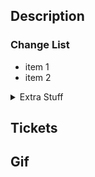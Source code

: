 ## Description
<!--add a short description of work here 🙏🏼 -->

### Change List
<!-- More detailed list of the major changes that will help explain what is going on with your PR -->
- item 1
- item 2

<details>
<summary>Extra Stuff</summary>
  <!-- select all that apply -->
  <!-- More details from GitHub -->
  <!-- https://docs.github.com/en/get-started/writing-on-github/getting-started-with-writing-and-formatting-on-github/basic-writing-and-formatting-syntax -->
  <!-- https://docs.github.com/en/get-started/writing-on-github/working-with-advanced-formatting -->
        
  ### Diagrams
  <!-- If a diagram would be more helpful to explain a new flow or change, consider adding that here ->>
  <!-- https://docs.github.com/en/get-started/writing-on-github/working-with-advanced-formatting/creating-diagrams -->   

  ### Code Changes
  - [ ] README updated as applicable
 
  ### Infra
  - [ ] If modules were removed, were resources cleaned up
  - [ ] New monitors and alerts if required

</details>

## Tickets
<!-- Put any related tickets here -->
<!-- If the Branch or Commit is using the correct formatting this will be done for you automatically -->

## Gif
![]()

